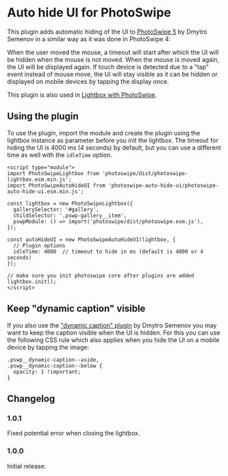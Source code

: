# Auto hide UI for PhotoSwipe

This plugin adds automatic hiding of the UI to [PhotoSwipe 5](https://github.com/dimsemenov/PhotoSwipe) by Dmytro Semenov in a similar way as it was done in PhotoSwipe 4:

When the user moved the mouse, a timeout will start after which the UI will be hidden when the mouse is not moved. When the mouse is moved again, the UI will be displayed again. If touch device is detected due to a "tap" event instead of mouse move, the UI will stay visible as it can be hidden or displayed on mobile devices by tapping the display once.

This plugin is also used in [Lightbox with PhotoSwipe](https://wordpress.org/plugins/lightbox-photoswipe/).

## Using the plugin

To use the plugin, import the module and create the plugin using the lightbox instance as parameter before you init the lightbox. The timeout for hiding the UI is 4000 ms (4 seconds) by default, but you can use a different time as well with the `idleTime` option.

```
<script type="module">
import PhotoSwipeLightbox from 'photoswipe/dist/photoswipe-lightbox.esm.min.js';
import PhotoSwipeAutoHideUI from 'photoswipe-auto-hide-ui/photoswipe-auto-hide-ui.esm.min.js';

const lightbox = new PhotoSwipeLightbox({
  gallerySelector: '#gallery',
  childSelector: '.pswp-gallery__item',
  pswpModule: () => import('photoswipe/dist/photoswipe.esm.js'),
});

const autoHideUI = new PhotoSwipeAutoHideUI(lightbox, {
  // Plugin options
  idleTime: 4000  // timeout to hide in ms (default is 4000 or 4 seconds)
});

// make sure you init photoswipe core after plugins are added
lightbox.init();
</script>
```

## Keep "dynamic caption" visible

If you also use the ["dynamic caption" plugin](https://github.com/dimsemenov/photoswipe-dynamic-caption-plugin) by Dmytro Semenov you may want to keep the caption visible when the UI is hidden. For this you can use the following CSS rule which also applies when you hide the UI on a mobile device by tapping the image:

```
.pswp__dynamic-caption--aside,
.pswp__dynamic-caption--below {
  opacity: 1 !important;
}
```

## Changelog

### 1.0.1

Fixed potential error when closing the lightbox.

### 1.0.0

Initial release.
